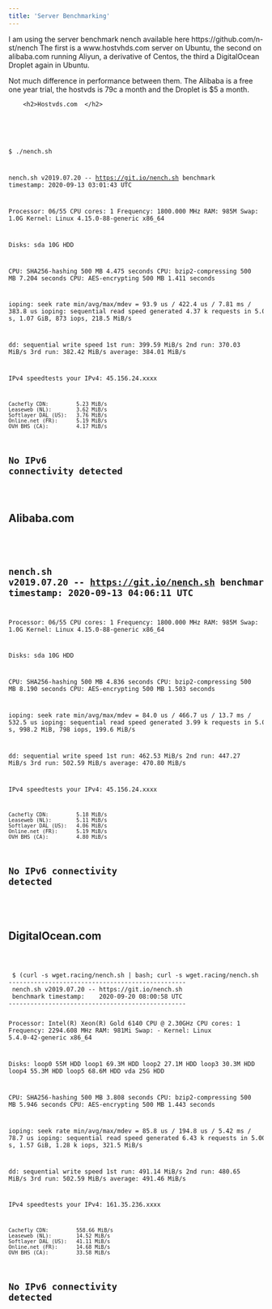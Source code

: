 ```yaml
---
title: 'Server Benchmarking'
---
```


<p>I am using the server benchmark nench available here https://github.com/n-st/nench
The first is a www.hostvhds.com server on Ubuntu, the second on alibaba.com running Aliyun, a derivative of Centos, the third a DigitalOcean Droplet again in Ubuntu.</p>
<p>Not much difference in performance between them. The Alibaba is a free one year trial, the hostvds is 79c a month and the Droplet is $5 a month. </p>

<html>
    <body>
        
        <h2>Hostvds.com  </h2>     
<code>
    <pre>

$ ./nench.sh

 nench.sh v2019.07.20 -- https://git.io/nench.sh
 benchmark timestamp:    2020-09-13 03:01:43 UTC


Processor:    06/55
CPU cores:    1
Frequency:    1800.000 MHz
RAM:          985M
Swap:         1.0G
Kernel:       Linux 4.15.0-88-generic x86_64

Disks:
sda     10G  HDD

CPU: SHA256-hashing 500 MB
    4.475 seconds
CPU: bzip2-compressing 500 MB
    7.204 seconds
CPU: AES-encrypting 500 MB
    1.411 seconds

ioping: seek rate
    min/avg/max/mdev = 93.9 us / 422.4 us / 7.81 ms / 383.8 us
ioping: sequential read speed
    generated 4.37 k requests in 5.00 s, 1.07 GiB, 873 iops, 218.5 MiB/s

dd: sequential write speed
    1st run:    399.59 MiB/s
    2nd run:    370.03 MiB/s
    3rd run:    382.42 MiB/s
    average:    384.01 MiB/s

IPv4 speedtests
    your IPv4:    45.156.24.xxxx

    Cachefly CDN:         5.23 MiB/s
    Leaseweb (NL):        3.62 MiB/s
    Softlayer DAL (US):   3.76 MiB/s
    Online.net (FR):      5.19 MiB/s
    OVH BHS (CA):         4.17 MiB/s

No IPv6 connectivity detected
</pre>
</code>
        <h2>Alibaba.com  </h2> 
<code>
    <pre>
-------------------------------------------------
 nench.sh v2019.07.20 -- https://git.io/nench.sh
 benchmark timestamp:    2020-09-13 04:06:11 UTC
-------------------------------------------------

Processor:    06/55
CPU cores:    1
Frequency:    1800.000 MHz
RAM:          985M
Swap:         1.0G
Kernel:       Linux 4.15.0-88-generic x86_64

Disks:
sda     10G  HDD

CPU: SHA256-hashing 500 MB
    4.836 seconds
CPU: bzip2-compressing 500 MB
    8.190 seconds
CPU: AES-encrypting 500 MB
    1.503 seconds

ioping: seek rate
    min/avg/max/mdev = 84.0 us / 466.7 us / 13.7 ms / 532.5 us
ioping: sequential read speed
    generated 3.99 k requests in 5.00 s, 998.2 MiB, 798 iops, 199.6 MiB/s

dd: sequential write speed
    1st run:    462.53 MiB/s
    2nd run:    447.27 MiB/s
    3rd run:    502.59 MiB/s
    average:    470.80 MiB/s

IPv4 speedtests
    your IPv4:    45.156.24.xxxx

    Cachefly CDN:         5.18 MiB/s
    Leaseweb (NL):        5.11 MiB/s
    Softlayer DAL (US):   4.06 MiB/s
    Online.net (FR):      5.19 MiB/s
    OVH BHS (CA):         4.80 MiB/s

No IPv6 connectivity detected
-------------------------------------------------



</pre>
</code>
        <h2>DigitalOcean.com  </h3> 
<code>
    <pre>
 $ (curl -s wget.racing/nench.sh | bash; curl -s wget.racing/nench.sh | bash) 2>&1 | tee nench.log
-------------------------------------------------
 nench.sh v2019.07.20 -- https://git.io/nench.sh
 benchmark timestamp:    2020-09-20 08:00:58 UTC
-------------------------------------------------

Processor:    Intel(R) Xeon(R) Gold 6140 CPU @ 2.30GHz
CPU cores:    1
Frequency:    2294.608 MHz
RAM:          981Mi
Swap:         -
Kernel:       Linux 5.4.0-42-generic x86_64

Disks:
loop0     55M  HDD
loop1   69.3M  HDD
loop2   27.1M  HDD
loop3   30.3M  HDD
loop4   55.3M  HDD
loop5   68.6M  HDD
vda     25G  HDD

CPU: SHA256-hashing 500 MB
    3.808 seconds
CPU: bzip2-compressing 500 MB
    5.946 seconds
CPU: AES-encrypting 500 MB
    1.443 seconds

ioping: seek rate
    min/avg/max/mdev = 85.8 us / 194.8 us / 5.42 ms / 78.7 us
ioping: sequential read speed
    generated 6.43 k requests in 5.00 s, 1.57 GiB, 1.28 k iops, 321.5 MiB/s

dd: sequential write speed
    1st run:    491.14 MiB/s
    2nd run:    480.65 MiB/s
    3rd run:    502.59 MiB/s
    average:    491.46 MiB/s

IPv4 speedtests
    your IPv4:    161.35.236.xxxx

    Cachefly CDN:         558.66 MiB/s
    Leaseweb (NL):        14.52 MiB/s
    Softlayer DAL (US):   41.11 MiB/s
    Online.net (FR):      14.68 MiB/s
    OVH BHS (CA):         33.58 MiB/s

No IPv6 connectivity detected
-------------------------------------------------   
   </pre>
</code> 
        </body>
        </html>
    
